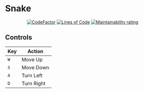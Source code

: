 # Snake
<p align="center">
 <a href="https://www.codefactor.io/repository/github/glama001-34/snakeeeee"><img src="https://www.codefactor.io/repository/github/glama001-34/snakeeeee/badge" alt="CodeFactor" /></a>
 <a href="https://sonarcloud.io/project/overview?id=GLama001-34_Snakeeeee"><img src="https://sonarcloud.io/api/project_badges/measure?project=GLama001-34_Snakeeeee&metric=ncloc" alt="Lines of Code"></a>
<a href="https://sonarcloud.io/project/overview?id=GLama001-34_Snakeeeee"><img src="https://sonarcloud.io/api/project_badges/measure?project=GLama001-34_Snakeeeee&metric=sqale_rating" alt="Maintainability rating"></a>
</p>



## Controls

| **Key**             | **Action**             |
| ------------------- | ---------------------- |
| `W`                 | Move Up                |
| `S`                 | Move Down              |
| `A`                 | Turn Left              |
| `D`                 | Turn Right             |





  